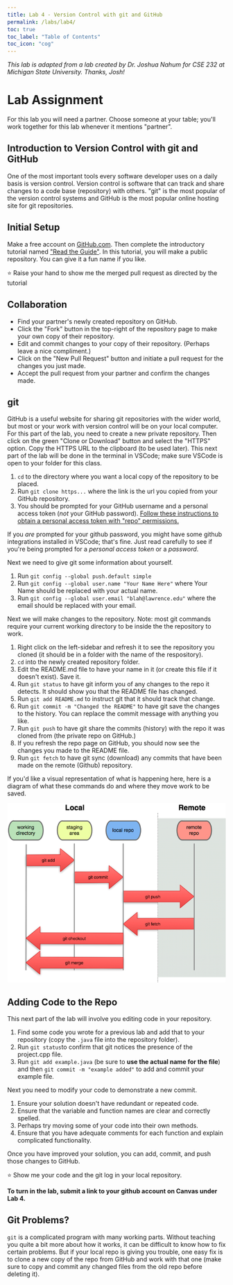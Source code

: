 ```yaml
---
title: Lab 4 - Version Control with git and GitHub
permalink: /labs/lab4/
toc: true
toc_label: "Table of Contents"
toc_icon: "cog"
---
```


_This lab is adapted from a lab created by Dr. Joshua Nahum for CSE 232 at Michigan State University. Thanks, Josh!_

# Lab Assignment

For this lab you will need a partner. Choose someone at your table; you'll work together for this lab whenever it mentions "partner". 

## Introduction to Version Control with git and GitHub
One of the most important tools every software developer uses on a daily basis is version control.
Version control is software that can track and share changes to a code base (repository) with others.
"git" is the most popular of the version control systems and GitHub is the most popular online hosting site for git repositories.  


## Initial Setup
Make a free account on <a href="https://github.com/">GitHub.com</a>. 
Then complete the introductory tutorial named  <a href="https://guides.github.com/activities/hello-world/">"Read the Guide"</a>.
In this tutorial, you will make a public repository. You can give it a fun name if you like.

⭐ Raise your hand to show me the merged pull request as directed by the tutorial

## Collaboration

* Find your partner's newly created repository on GitHub.
* Click the "Fork" button in the top-right of the repository page to make your own copy of their repository.
* Edit and commit changes to your copy of their repository. (Perhaps leave a nice compliment.) 
* Click on the "New Pull Request" button and initiate a pull request for the changes you just made.
* Accept the pull request from your partner and confirm the changes made.


## git
GitHub is a useful website for sharing git repositories with the wider world, but most or your work with version control will be on your local computer.
For this part of the lab, you need to create a new private repository.
Then click on the green "Clone or Download" button and select the "HTTPS" option. Copy the HTTPS URL to the clipboard (to be used later).
This next part of the lab will be done in the terminal in VSCode; make sure VSCode is open to your folder for this class.

1. `cd` to the directory where you want a local copy of the repository to be placed.
2. Run `git clone https...` where the link is the url you copied from your GitHub repository.
3. You should be prompted for your GitHub username and a personal access token (_not_ your GitHub password). [Follow these instructions to obtain a personal access token with "repo" permissions.](https://docs.github.com/en/authentication/keeping-your-account-and-data-secure/creating-a-personal-access-token)

If you _are_ prompted for your github password, you might have some github integrations installed in VSCode; that's fine. Just read carefully to see if you're being prompted for a _personal access token_ or a _password_.

Next we need to give git some information about yourself.

1. Run `git config --global push.default simple`
2. Run `git config --global user.name "Your Name Here"` where Your Name should be replaced with your actual name.
3. Run `git config --global user.email "blah@lawrence.edu"` where the email should be replaced with your email.

Next we will make changes to the repository. Note: most git commands require your current working directory to be inside the the repository to work.

1. Right click on the left-sidebar and refresh it to see the repository you cloned (it should be in a folder with the name of the respository).
2. `cd` into the newly created repository folder.
3. Edit the README.md file to have your name in it (or create this file if it doesn't exist). Save it.
4. Run `git status` to have git inform you of any changes to the repo it detects. It should show you that the README file has changed.
5. Run `git add README.md` to instruct git that it should track that change.
6. Run `git commit -m "Changed the README"` to have git save the changes to the history. You can replace the commit message with anything you like.
7. Run `git push` to have git share the commits (history) with the repo it was cloned from (the private repo on GitHub.)
8. If you refresh the repo page on GitHub, you should now see the changes you made to the README file.
8. Run `git fetch` to have git sync (download) any commits that have been made on the remote (Github) repository.

If you'd like a visual representation of what is happening here, here is a diagram of what these commands do and where they move work to be saved.

![git lifecycle](https://github.com/alackles/CMSC-150-WT-23/blob/main/assets/img/git-lifecycle.png)


## Adding Code to the Repo
This next part of the lab will involve you editing code in your repository.

1. Find some code you wrote for a previous lab and add that to your repository (copy the `.java` file into the repository folder).
2. Run `git status`to confirm that git notices the presence of the project.cpp file.
3. Run `git add example.java` (be sure to **use the actual name for the file**) and then `git commit -m "example added"` to add and commit your example file.

Next you need to modify your code to demonstrate a new commit.

1. Ensure your solution doesn't have redundant or repeated code.
2. Ensure that the variable and function names are clear and correctly spelled.
3. Perhaps try moving some of your code into their own methods.
4. Ensure that you have adequate comments for each function and explain complicated functionality.

Once you have improved your solution, you can add, commit, and push those changes to GitHub. 

⭐ Show me your code and the git log in your local repository.

**To turn in the lab, submit a link to your github account on Canvas under Lab 4.**

## Git Problems?
`git` is a complicated program with many working parts. 
Without teaching you quite a bit more about how it works, it can be difficult to know how to fix certain problems.
But if your local repo is giving you trouble, one easy fix is to clone a new copy of the repo from GitHub and work with that one (make sure to copy and commit any changed files from the old repo before deleting it).